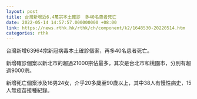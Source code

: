 ```yaml
---
layout: post
title: 台灣新增近6.4萬宗本土確診　多40名患者死亡
date: 2022-05-14 14:57:57.000000000 +08:00
link: https://news.rthk.hk/rthk/ch/component/k2/1648530-20220514.htm
categories: rthk
---
```


台灣新增63964宗新冠病毒本土確診個案，再多40名患者死亡。

新增確診個案以新北市的超過21000宗佔最多，其次是台北市和桃園市，分別有超過9000宗。

新增死亡個案涉及16男24女，介乎20多歲至90歲以上，其中38人有慢性病史，15人無疫苗接種紀錄。
